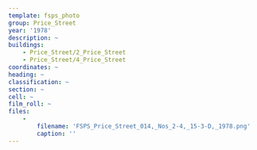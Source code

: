 ```yaml
---
template: fsps_photo
group: Price_Street
year: '1978'
description: ~
buildings:
    - Price_Street/2_Price_Street
    - Price_Street/4_Price_Street
coordinates: ~
heading: ~
classification: ~
section: ~
cell: ~
film_roll: ~
files:
    -
        filename: 'FSPS_Price_Street_014,_Nos_2-4,_15-3-D,_1978.png'
        caption: ''
---
```

